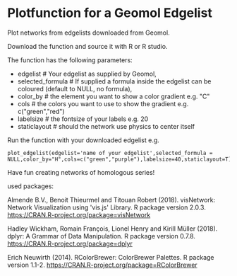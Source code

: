 # Plotfunction for a Geomol Edgelist
Plot networks from edgelists downloaded from Geomol.

Download the function and source it with R or R studio.

The function has the following parameters:

* edgelist # Your edgelist as supplied by Geomol, 
* selected_formula # If supplied a formula inside the edgelist can be coloured (default to NULL, no formula), 
* color_by # the element you want to show a color gradient e.g. "C" 
* cols # the colors you want to use to show the gradient e.g. c("green","red")
* labelsize # the fontsize of your labels e.g. 20
* staticlayout # should the network use physics to center itself
 
Run the function with your downloaded edgelist e.g. 
```
plot_edgelist(edgelist='name of your edgelist',selected_formula = NULL,color_by="H",cols=c("green","purple"),labelsize=40,staticlayout=T)
```

Have fun creating networks of homologous series!













used packages:

  Almende B.V., Benoit Thieurmel and Titouan Robert (2018). visNetwork: Network Visualization using 'vis.js'
  Library. R package version 2.0.3. https://CRAN.R-project.org/package=visNetwork
  
  Hadley Wickham, Romain François, Lionel Henry and Kirill Müller (2018). dplyr: A Grammar of Data
  Manipulation. R package version 0.7.8. https://CRAN.R-project.org/package=dplyr
  
  Erich Neuwirth (2014). RColorBrewer: ColorBrewer Palettes. R package version 1.1-2.
  https://CRAN.R-project.org/package=RColorBrewer
